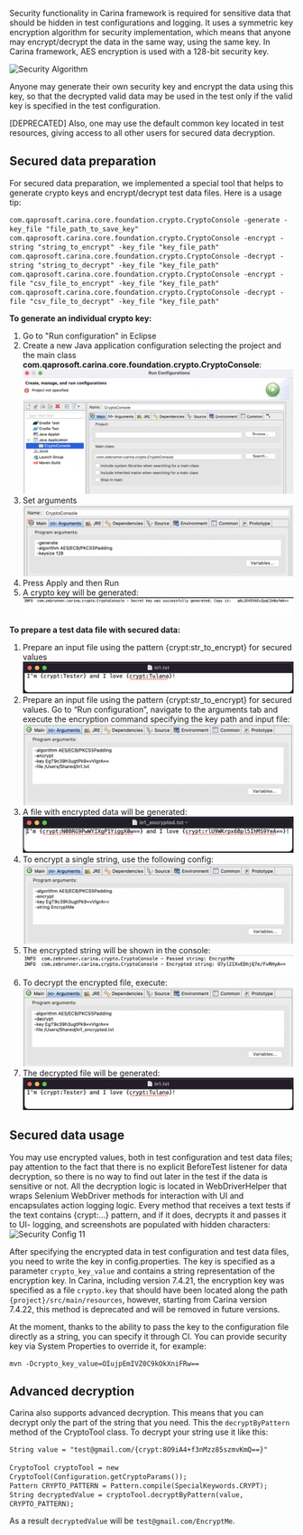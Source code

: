 Security functionality in Carina framework is required for sensitive data that should be hidden in test configurations and logging. It uses a symmetric key encryption algorithm for security implementation, which means that anyone may encrypt/decrypt the data in the same way, using the same key. In Carina framework, AES encryption is used with a 128-bit security key.

![Security Algorithm](../img/security-alg.png)

Anyone may generate their own security key and encrypt the data using this key, so that the decrypted valid data may be used in the test only if the valid key is specified in the test configuration.

[DEPRECATED] Also, one may use the default common key located in test resources, giving access to all other users for secured data decryption.

## Secured data preparation
For secured data preparation, we implemented a special tool that helps to generate crypto keys and encrypt/decrypt test data files. Here is a usage tip:
```
com.qaprosoft.carina.core.foundation.crypto.CryptoConsole -generate -key_file "file_path_to_save_key"
com.qaprosoft.carina.core.foundation.crypto.CryptoConsole -encrypt -string "string_to_encrypt" -key_file "key_file_path"
com.qaprosoft.carina.core.foundation.crypto.CryptoConsole -decrypt -string "string_to_decrypt" -key_file "key_file_path"
com.qaprosoft.carina.core.foundation.crypto.CryptoConsole -encrypt -file "csv_file_to_encrypt" -key_file "key_file_path"
com.qaprosoft.carina.core.foundation.crypto.CryptoConsole -decrypt -file "csv_file_to_decrypt" -key_file "key_file_path"
```

**To generate an individual crypto key:**

1. Go to "Run configuration" in Eclipse
2. Create a new Java application configuration selecting the project and the main class **com.qaprosoft.carina.core.foundation.crypto.CryptoConsole**:
![Security Config 1](../img/security-config-1.png)
3. Set arguments
![Security Config 2](../img/security-config-2.png)
4. Press Apply and then Run
5. A crypto key will be generated:
![Security Config 3](../img/security-config-3.png)

**To prepare a test data file with secured data:**

1. Prepare an input file  using the pattern {crypt:str_to_encrypt} for secured values
![Security Config 4](../img/security-config4.png)
2. Prepare an input file  using the pattern {crypt:str_to_encrypt} for secured values.
Go to “Run configuration”, navigate to the arguments tab and execute the encryption command specifying the key path and input file:
![Security Config 5](../img/security-config5.png)
3. A file with encrypted data will be generated:
![Security Config 6](../img/security-config6.png)
4. To encrypt a single string, use the following config:
![Security Config 7](../img/security-config7.png)
5. The encrypted string will be shown in the console:
![Security Config 8](../img/security-config-8.png)
6. To decrypt the encrypted file, execute:
![Security Config 9](../img/security-config-9.png)
7. The decrypted file will be generated:
![Security Config 4](../img/security-config4.png)

## Secured data usage
You may use encrypted values, both in test configuration and test data files; pay attention to the fact that there is no explicit BeforeTest listener for data decryption, so there is no way to find out later in the test if the data is sensitive or not. All the decryption logic is located in WebDriverHelper that wraps Selenium WebDriver methods for interaction with UI and encapsulates action logging logic. Every method that receives a text tests if the text contains {crypt:...} pattern, and if it does, decrypts it and passes it to UI- logging, and screenshots are populated with hidden characters:
![Security Config 11](../img/security-config-11.png)

After specifying the encrypted data in test configuration and test data files, you need to write the key in config.properties.
The key is specified as a parameter `crypto_key_value` and contains a string representation of the encryption key.
In Carina, including version 7.4.21, the encryption key was specified as a file `crypto.key` that should have been located along the path `{project}/src/main/resources`, however, starting from Carina version 7.4.22,
this method is deprecated and will be removed in future versions.

At the moment, thanks to the ability to pass the key to the configuration file directly as a string, you can specify it through CI.
You can provide security key via System Properties to override it, for example:
```
mvn -Dcrypto_key_value=OIujpEmIVZ0C9kOkXniFRw==
```
## Advanced decryption
Сarina also supports advanced decryption. This means that you can decrypt only the part of the string that you need. This the `decryptByPattern` method of the CryptoTool class.
To decrypt your string use it like this:
```
String value = "test@gmail.com/{crypt:8O9iA4+f3nMzz85szmvKmQ==}"

CryptoTool cryptoTool = new CryptoTool(Configuration.getCryptoParams());
Pattern CRYPTO_PATTERN = Pattern.compile(SpecialKeywords.CRYPT);
String decryptedValue = cryptoTool.decryptByPattern(value, CRYPTO_PATTERN);
```
As a result `decryptedValue` will be `test@gmail.com/EncryptMe`.


